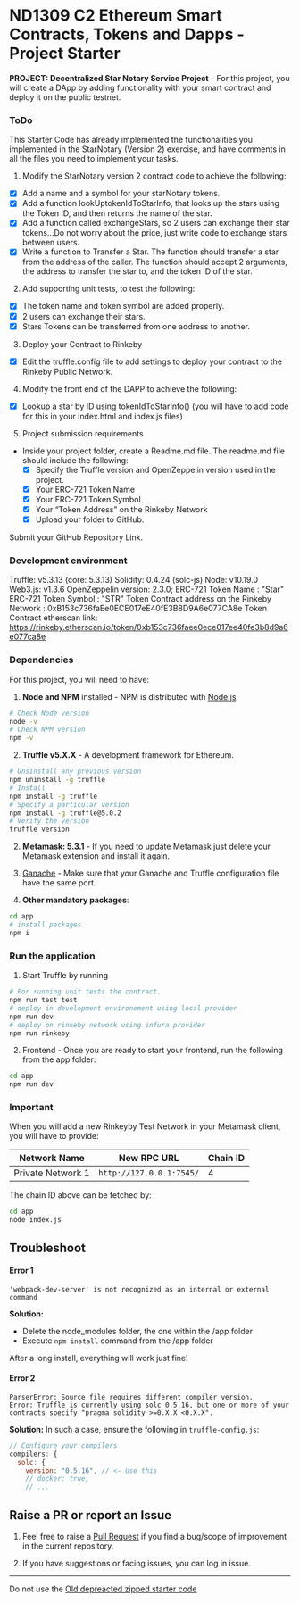 # ND1309 C2 Ethereum Smart Contracts, Tokens and Dapps - Project Starter

**PROJECT: Decentralized Star Notary Service Project** - For this project, you will create a DApp by adding functionality with your smart contract and deploy it on the public testnet.

### ToDo

This Starter Code has already implemented the functionalities you implemented in the StarNotary (Version 2) exercise, and have comments in all the files you need to implement your tasks.

1. Modify the StarNotary version 2 contract code to achieve the following:

- [x] Add a name and a symbol for your starNotary tokens.
- [x] Add a function lookUptokenIdToStarInfo, that looks up the stars using the Token ID, and then returns the name of the star.
- [x] Add a function called exchangeStars, so 2 users can exchange their star tokens...Do not worry about the price, just write code to exchange stars between users.
- [x] Write a function to Transfer a Star. The function should transfer a star from the address of the caller. The function should accept 2 arguments, the address to transfer the star to, and the token ID of the star.

2. Add supporting unit tests, to test the following:

- [x] The token name and token symbol are added properly.
- [x] 2 users can exchange their stars.
- [x] Stars Tokens can be transferred from one address to another.

3. Deploy your Contract to Rinkeby

- [x] Edit the truffle.config file to add settings to deploy your contract to the Rinkeby Public Network.

4. Modify the front end of the DAPP to achieve the following:

- [x] Lookup a star by ID using tokenIdToStarInfo() (you will have to add code for this in your index.html and index.js files)

5. Project submission requirements

- Inside your project folder, create a Readme.md file. The readme.md file should include the following:
  - [x] Specify the Truffle version and OpenZeppelin version used in the project.
  - [x] Your ERC-721 Token Name
  - [x] Your ERC-721 Token Symbol
  - [x] Your “Token Address” on the Rinkeby Network
  - [x] Upload your folder to GitHub.

Submit your GitHub Repository Link.

### Development environment

Truffle: v5.3.13 (core: 5.3.13)
Solidity: 0.4.24 (solc-js)
Node: v10.19.0
Web3.js: v1.3.6
OpenZeppelin version: 2.3.0;
ERC-721 Token Name : "Star"
ERC-721 Token Symbol : "STR"
Token Contract address on the Rinkeby Network : 0xB153c736faEe0ECE017eE40fE3B8D9A6e077CA8e
Token Contract etherscan link: <https://rinkeby.etherscan.io/token/0xb153c736faee0ece017ee40fe3b8d9a6e077ca8e>

### Dependencies

For this project, you will need to have:

1. **Node and NPM** installed - NPM is distributed with [Node.js](https://www.npmjs.com/get-npm)

```bash
# Check Node version
node -v
# Check NPM version
npm -v
```

2. **Truffle v5.X.X** - A development framework for Ethereum.

```bash
# Unsinstall any previous version
npm uninstall -g truffle
# Install
npm install -g truffle
# Specify a particular version
npm install -g truffle@5.0.2
# Verify the version
truffle version
```

2. **Metamask: 5.3.1** - If you need to update Metamask just delete your Metamask extension and install it again.

3. [Ganache](https://www.trufflesuite.com/ganache) - Make sure that your Ganache and Truffle configuration file have the same port.

4. **Other mandatory packages**:

```bash
cd app
# install packages
npm i
```

### Run the application

1. Start Truffle by running

```bash
# For running unit tests the contract.
npm run test test
# deploy in development environement using local provider
npm run dev
# deploy on rinkeby network using infura provider
npm run rinkeby
```

2. Frontend - Once you are ready to start your frontend, run the following from the app folder:

```bash
cd app
npm run dev
```

### Important

When you will add a new Rinkeyby Test Network in your Metamask client, you will have to provide:

| Network Name      | New RPC URL              | Chain ID |
| ----------------- | ------------------------ | -------- |
| Private Network 1 | `http://127.0.0.1:7545/` | 4        |

The chain ID above can be fetched by:

```bash
cd app
node index.js
```

## Troubleshoot

#### Error 1

```
'webpack-dev-server' is not recognized as an internal or external command
```

**Solution:**

- Delete the node_modules folder, the one within the /app folder
- Execute `npm install` command from the /app folder

After a long install, everything will work just fine!

#### Error 2

```
ParserError: Source file requires different compiler version.
Error: Truffle is currently using solc 0.5.16, but one or more of your contracts specify "pragma solidity >=0.X.X <0.X.X".
```

**Solution:** In such a case, ensure the following in `truffle-config.js`:

```js
// Configure your compilers
compilers: {
  solc: {
    version: "0.5.16", // <- Use this
    // docker: true,
    // ...
```

## Raise a PR or report an Issue

1. Feel free to raise a [Pull Request](https://github.com/udacity/nd1309-p2-Decentralized-Star-Notary-Service-Starter-Code/pulls) if you find a bug/scope of improvement in the current repository.

2. If you have suggestions or facing issues, you can log in issue.

---

Do not use the [Old depreacted zipped starter code](https://s3.amazonaws.com/video.udacity-data.com/topher/2019/January/5c51c4c0_project-5-starter-code/project-5-starter-code.zip)
